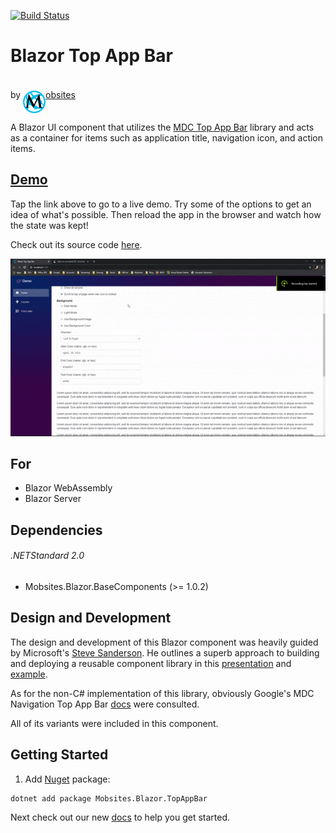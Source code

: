[![Build Status](https://dev.azure.com/Mobsites-US/Blazor%20Top%20App%20Bar/_apis/build/status/Build?branchName=master)](https://dev.azure.com/Mobsites-US/Blazor%20Top%20App%20Bar/_build/latest?definitionId=24&branchName=master)

# Blazor Top App Bar

by <a href="https://www.mobsites.com"><img align="center" src="./src/assets/mobsites-logo.png" width="36" height="36" style="padding-top: 20px;" />obsites</a>

A Blazor UI component that utilizes the [MDC Top App Bar](https://material.io/develop/web/components/top-app-bar/) library and acts as a container for items such as application title, navigation icon, and action items.

## [Demo](https://topappbar.mobsites.com)

Tap the link above to go to a live demo. Try some of the options to get an idea of what's possible. Then reload the app in the browser and watch how the state was kept! 

Check out its source code [here](./samples).

![Gif of Demo](src/assets/demo.gif)

## For

* Blazor WebAssembly
* Blazor Server

## Dependencies

###### .NETStandard 2.0

* Mobsites.Blazor.BaseComponents (>= 1.0.2)

## Design and Development

The design and development of this Blazor component was heavily guided by Microsoft's [Steve Sanderson](https://blog.stevensanderson.com/). He outlines a superb approach to building and deploying a reusable component library in this [presentation](https://youtu.be/QnBYmTpugz0) and [example](https://github.com/SteveSandersonMS/presentation-2020-01-NdcBlazorComponentLibraries).

As for the non-C# implementation of this library, obviously Google's MDC Navigation Top App Bar [docs](https://material.io/develop/web/components/top-app-bar/) were consulted.

All of its variants were included in this component.

## Getting Started

1. Add [Nuget](https://www.nuget.org/packages/Mobsites.Blazor.TopAppBar/) package:

```shell
dotnet add package Mobsites.Blazor.TopAppBar
```

Next check out our new [docs](https://www.mobsites.com/blazor/top-app-bar) to help you get started.
